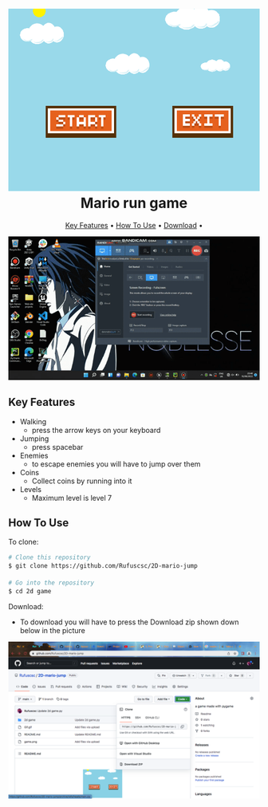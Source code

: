<h1 align="center">
    <br>
    <img src="https://github.com/Rufuscsc/2D-mario-jump/blob/main/game.png" alt="Markdownify" width="700">
    <br>
    Mario run game
    <br>
  </h1>

  
  <p align="center">
    <a href="#key-features">Key Features</a> •
    <a href="#how-to-use">How To Use</a> •
    <a href="#download">Download</a> •
  </p>
  
  ![screenshot](https://github.com/Rufuscsc/2D-mario-jump/blob/main/Gif.gif)
  
  ## Key Features
  
  * Walking 
    - press the arrow keys on your keyboard
  * Jumping
    - press spacebar
  * Enemies
    - to escape enemies you will have to jump over them  
  * Coins
    - Collect coins by running into it 
  * Levels
    - Maximum level is level 7
  
  ## How To Use
  
  To clone:
  
  ```bash
  # Clone this repository
  $ git clone https://github.com/Rufuscsc/2D-mario-jump
  
  # Go into the repository
  $ cd 2d game
  ```
 

  Download:
  * To download you will have to press the Download zip shown down below in the picture
  
  <img src="https://github.com/Rufuscsc/2D-mario-jump/blob/main/download.png" alt="image" width="600">
